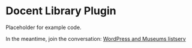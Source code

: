# Docent Library Plugin
Placeholder for example code.

In the meantime, join the conversation: <a href="http://s.si.edu/2f6boY5
">WordPress and Museums listserv</a>